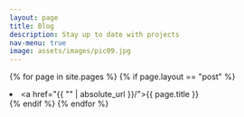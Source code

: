 ```yaml
---
layout: page
title: Blog
description: Stay up to date with projects
nav-menu: true
image: assets/images/pic09.jpg
---
```

{% for page in site.pages %}
	{% if page.layout == "post" %}
		<li><a href="{{ "" | absolute_url }}/">{{ page.title }}</a></li>
	{% endif %}
{% endfor %}